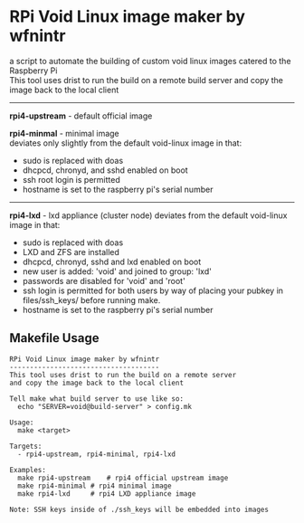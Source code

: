 # RPi Void Linux image maker by wfnintr
a script to automate the building of custom void linux images catered to the Raspberry Pi  
This tool uses drist to run the build on a remote build server and copy the image back to the local client

---

**rpi4-upstream** - default official image

**rpi4-minmal** - minimal image  
deviates only slightly from the default void-linux image in that:  
- sudo is replaced with doas  
- dhcpcd, chronyd, and sshd enabled on boot  
- ssh root login is permitted  
- hostname is set to the raspberry pi's serial number  

---

**rpi4-lxd** - lxd appliance (cluster node)
deviates from the default void-linux image in that:
- sudo is replaced with doas
- LXD and ZFS are installed
- dhcpcd, chronyd, sshd and lxd enabled on boot
- new user is added: 'void' and joined to group: 'lxd'
- passwords are disabled for 'void' and 'root'
- ssh login is permitted for both users by way of placing your pubkey in files/ssh_keys/ before running make.
- hostname is set to the raspberry pi's serial number


## Makefile Usage
```
RPi Void Linux image maker by wfnintr
-------------------------------------
This tool uses drist to run the build on a remote server
and copy the image back to the local client

Tell make what build server to use like so:
  echo "SERVER=void@build-server" > config.mk

Usage:
  make <target>

Targets:
  - rpi4-upstream, rpi4-minimal, rpi4-lxd

Examples:
  make rpi4-upstream	# rpi4 official upstream image
  make rpi4-minimal	# rpi4 minimal image
  make rpi4-lxd		# rpi4 LXD appliance image

Note: SSH keys inside of ./ssh_keys will be embedded into images
```
